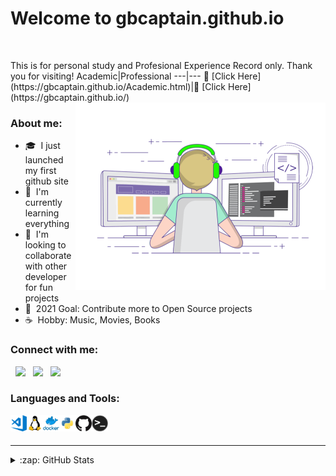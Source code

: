 # Welcome to gbcaptain.github.io
<p align="right">
  <a href="https://gbcaptain.github.io"><img src="https://img.shields.io/github/issues/gbcaptain/gbcaptain.github.io" alt=""></a>
  <a href="https://gbcaptain.github.io"><img src="https://img.shields.io/github/forks/gbcaptain/gbcaptain.github.io" alt=""></a>
  <a href="https://gbcaptain.github.io"><img src="https://img.shields.io/github/stars/gbcaptain/gbcaptain.github.io" alt=""></a>
</p>
This is for personal study and Profesional Experience Record only. Thank you for visiting!
Academic|Professional
---|---
👋 [Click Here](https://gbcaptain.github.io/Academic.html)|👋 [Click Here](https://gbcaptain.github.io/)
<img align="right" alt="GIF" src="https://github.com/gbcaptain/gbcaptain.github.io/blob/master/images/dev_desk.gif" width="400"/>

<br />

### About me:
- 🎓 &nbsp;I just launched my first github site
- 🤔 &nbsp;I'm currently learning everything
- 🔭 &nbsp;I'm looking to collaborate with other developer for fun projects
- 🌱 &nbsp;2021 Goal: Contribute more to Open Source projects
- ☕ &nbsp;Hobby: Music, Movies, Books

### Connect with me:

<p align="left">
&nbsp; <a href="https://twitter.com/Bruce_Guan" target="_blank" rel="noopener noreferrer"><img src="https://img.icons8.com/plasticine/100/000000/twitter.png" width="50" /></a>  
&nbsp; <a href="https://www.linkedin.com/in/bruce-guan-495b762b/" target="_blank" rel="noopener noreferrer"><img src="https://img.icons8.com/plasticine/100/000000/linkedin.png" width="50" /></a>
&nbsp; <a href="mailto:gbcaptain@gmail.com" target="_blank" rel="noopener noreferrer"><img src="https://img.icons8.com/plasticine/100/000000/gmail.png"  width="50" /></a>
</p>


### Languages and Tools:
[<img align="left" alt="Visual Studio Code" width="26px" src="https://raw.githubusercontent.com/github/explore/80688e429a7d4ef2fca1e82350fe8e3517d3494d/topics/visual-studio-code/visual-studio-code.png" />][webdevplaylist]
[<img align="left" alt="Liux" width="26px" src="https://raw.githubusercontent.com/github/explore/80688e429a7d4ef2fca1e82350fe8e3517d3494d/topics/linux/linux.png" />][webdevplaylist]
[<img align="left" alt="Docker" width="26px" src="https://raw.githubusercontent.com/github/explore/80688e429a7d4ef2fca1e82350fe8e3517d3494d/topics/docker/docker.png" />][webdevplaylist]
[<img align="left" alt="Python" width="26px" src="https://raw.githubusercontent.com/github/explore/80688e429a7d4ef2fca1e82350fe8e3517d3494d/topics/python/python.png" />][webdevplaylist]
[<img align="left" alt="GitHub" width="26px" src="https://raw.githubusercontent.com/github/explore/78df643247d429f6cc873026c0622819ad797942/topics/github/github.png" />][webdevplaylist]
[<img align="left" alt="Terminal" width="26px" src="https://raw.githubusercontent.com/github/explore/80688e429a7d4ef2fca1e82350fe8e3517d3494d/topics/terminal/terminal.png" />][webdevplaylist]
<br />
<br />


---

<details>
  <summary>:zap: GitHub Stats</summary>

  <img align="left" alt="gbcaptain GitHub Stats" src="https://github-readme-stats.vercel.app/api?username=gbcaptain&show_icons=true&hide_border=true" />

</details>

[webdevplaylist]: https://gbcaptain.github.io/


